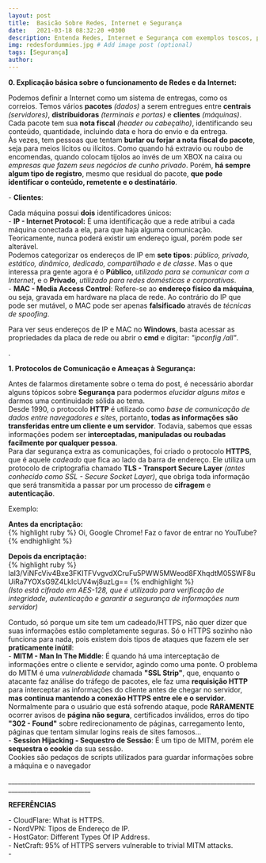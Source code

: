 ```yaml
---
layout: post
title:  Basicão Sobre Redes, Internet e Segurança
date:   2021-03-18 08:32:20 +0300
description: Entenda Redes, Internet e Segurança com exemplos toscos, porém funcionais # Add post description (optional)
img: redesfordummies.jpg # Add image post (optional)
tags: [Segurança]
author:
---
```

<p><b>0. Explicação básica sobre o funcionamento de Redes e da Internet:</b></p>

<p> Podemos definir a Internet como um sistema de entregas, como os correios. Temos vários <b>pacotes</b> <i>(dados)</i> a serem entregues entre <b>centrais</b> <i>(servidores)</i>, <b>distribuidoras</b> <i>(terminais e portas)</i> e <b>clientes</b> <i>(máquinas)</i>. Cada pacote tem sua <b>nota fiscal</b> <i>(header ou cabeçalho)</i>, identificando seu conteúdo, quantidade, incluindo data e hora do envio e da entrega.<br>
Às vezes, tem pessoas que tentam <b>burlar ou forjar a nota fiscal do pacote</b>, seja para meios lícitos ou ilícitos. Como quando há extravio ou roubo de encomendas, quando colocam tijolos ao invés de um XBOX na caixa ou <i>empresas que fazem seus negócios de cunho privado</i>. Porém, <b>há sempre algum tipo de registro</b>, mesmo que residual do pacote, <b>que pode identificar o conteúdo, remetente e o destinatário</b>.</p>

<p>- <b>Clientes</b>:  

<p>Cada máquina possui <b>dois</b> identificadores únicos:<br>
- <b>IP - Internet Protocol:</b> É uma identificação que a rede atribui a cada máquina conectada a ela, para que haja alguma comunicação. Teoricamente, nunca poderá existir um endereço igual, porém pode ser alterável.<br> 
Podemos categorizar os endereços de IP em <b>sete tipos</b>: <i>público, privado, estático, dinâmico, dedicado, compartilhado e de classe</i>. Mas o que interessa pra gente agora é o <b>Público</b>, <i>utilizado para se comunicar com a Internet</i>, e o <b>Privado</b>, <i>utilizado para redes domésticas e corporativas</i>.<br>
- <b>MAC - Media Access Control</b>: Refere-se ao <b>endereço físico da máquina</b>, ou seja, gravada em hardware na placa de rede. Ao contrário do IP que pode ser mutável, o MAC pode ser apenas <b>falsificado</b> através de <i>técnicas de spoofing</i>.</p>
<p>Para ver seus endereços de IP e MAC no <b>Windows</b>, basta acessar as propriedades da placa de rede ou abrir o <b>cmd</b> e digitar: <i>"ipconfig /all"</i>.</p>
<p>.</p>
<p><b>1. Protocolos de Comunicação e Ameaças à Segurança:</b>
<p>Antes de falarmos diretamente sobre o tema do post, é necessário abordar alguns tópicos sobre <b>Segurança</b> para podermos <i>elucidar alguns mitos</i> e darmos uma continuidade sólida ao tema.<br>
Desde 1990, o protocolo <b>HTTP</b> é utilizado como <i>base de comunicação de dados entre navegadores e sites</i>, portanto, <b>todas as informações são transferidas entre um cliente e um servidor</b>. Todavia, sabemos que essas informações podem ser <b>interceptadas, manipuladas ou roubadas facilmente por qualquer pessoa</b>.<br>
Para dar segurança extra as comunicações, foi criado o protocolo <b>HTTPS</b>, que é aquele <i>cadeado</i> que fica ao lado da barra de endereço. Ele utiliza um protocolo de criptografia chamado <b>TLS - Transport Secure Layer</b> <i>(antes conhecido como SSL - Secure Socket Layer)</i>, que obriga toda informação que será transmitida a passar por um processo de <b>cifragem</b> e <b>autenticação</b>.</p>
<p>Exemplo:</p>
<p><b>Antes da encriptação:</b><br>
{% highlight ruby %} Oi, Google Chrome! Faz o favor de entrar no YouTube? {% endhighlight %}
<p><b>Depois da encriptação:</b><br>
{% highlight ruby %}  laI3/ViNFcViv4Bxe3FKITFVvgvdXCruFu5PWW5MWeod8FXhqdtM05SWF8uUiRa7YOXsG9Z4LkIcUV4wj8uzLg== {% endhighlight %}<br>
<i>(Isto está cifrado em AES-128, que é utilizado para verificação de integridade, autenticação e garantir a segurança de informações num servidor)</i></p>

<p>Contudo, só porque um site tem um cadeado/HTTPS, não quer dizer que suas informações estão completamente seguras. Só o HTTPS sozinho não funciona para nada, pois existem dois tipos de ataques que fazem ele ser <b>praticamente inútil</b>:<br>
- <b>MITM - Man In The Middle</b>: É quando há uma interceptação de informações entre o cliente e servidor, agindo como uma ponte. O problema do MITM é uma <i>vulnerablidade</i> chamada <b>"SSL Strip"</b>, que, enquanto o atacante faz análise do tráfego de pacotes, ele faz uma <b>requisição HTTP</b> para interceptar as informações do cliente antes de chegar no servidor, <b>mas continua mantendo a conexão HTTPS entre ele e o servidor</b>.<br>
Normalmente para o usuário que está sofrendo ataque, pode <b>RARAMENTE</b> ocorrer avisos de <b>página não segura</b>, certificados inválidos, erros do tipo <b>"302 - Found"</b> sobre redirecionamento de páginas, carregamento lento, páginas que tentam simular logins reais de sites famosos...<br>
- <b>Session Hijacking - Sequestro de Sessão</b>: É um tipo de MITM, porém ele <b>sequestra o cookie</b> da sua sessão.<br>
Cookies são pedaços de scripts utilizados para guardar informações sobre a máquina e o navegador





<p>________________________________________________________________________________________________________</p>
<p><b>REFERÊNCIAS</b></p>
<p>- CloudFlare: What is HTTPS. <https://www.cloudflare.com/pt-br/learning/ssl/what-is-https/><br>
- NordVPN: Tipos de Endereço de IP. <https://nordvpn.com/pt-br/blog/tipos-de-ip/#:~:text=%C3%A9%20VPN%3F%E2%80%9D.-,Quais%20s%C3%A3o%20os%20tipos%20de%20IP%3F,%2C%20privado%2C%20est%C3%A1tico%20e%20din%C3%A2mico.><br>
- HostGator: Different Types Of IP Address. <https://www.hostgator.com/help/article/ip-address-static-vs-dynamic-public-vs-private-shared-vs-dedicated><br>
- NetCraft: 95% of HTTPS servers vulnerable to trivial MITM attacks.<https://news.netcraft.com/archives/2016/03/17/95-of-https-servers-vulnerable-to-trivial-mitm-attacks.html><br>
- 